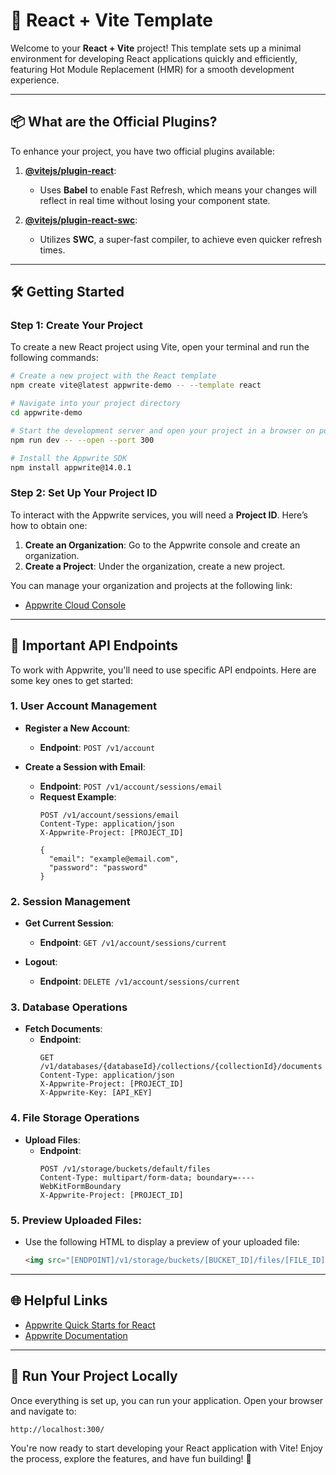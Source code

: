 # 🚀 React + Vite Template

Welcome to your **React + Vite** project! This template sets up a minimal environment for developing React applications quickly and efficiently, featuring Hot Module Replacement (HMR) for a smooth development experience.

---

## 📦 **What are the Official Plugins?**

To enhance your project, you have two official plugins available:

1. **[@vitejs/plugin-react](https://github.com/vitejs/vite-plugin-react/blob/main/packages/plugin-react/README.md)**: 
   - Uses **Babel** to enable Fast Refresh, which means your changes will reflect in real time without losing your component state.
   
2. **[@vitejs/plugin-react-swc](https://github.com/vitejs/vite-plugin-react-swc)**: 
   - Utilizes **SWC**, a super-fast compiler, to achieve even quicker refresh times.

---

## 🛠 **Getting Started**

### **Step 1: Create Your Project**

To create a new React project using Vite, open your terminal and run the following commands:

```bash
# Create a new project with the React template
npm create vite@latest appwrite-demo -- --template react

# Navigate into your project directory
cd appwrite-demo

# Start the development server and open your project in a browser on port 300
npm run dev -- --open --port 300

# Install the Appwrite SDK
npm install appwrite@14.0.1
```

### **Step 2: Set Up Your Project ID**

To interact with the Appwrite services, you will need a **Project ID**. Here’s how to obtain one:

1. **Create an Organization**: Go to the Appwrite console and create an organization.
2. **Create a Project**: Under the organization, create a new project.

You can manage your organization and projects at the following link:
- [Appwrite Cloud Console](https://cloud.appwrite.io/v1)

---

## 📄 **Important API Endpoints**

To work with Appwrite, you'll need to use specific API endpoints. Here are some key ones to get started:

### **1. User Account Management**

- **Register a New Account**: 
  - **Endpoint**: `POST /v1/account`
  
- **Create a Session with Email**:
  - **Endpoint**: `POST /v1/account/sessions/email`
  - **Request Example**:
    ```http
    POST /v1/account/sessions/email
    Content-Type: application/json
    X-Appwrite-Project: [PROJECT_ID]

    {
      "email": "example@email.com",
      "password": "password"
    }
    ```

### **2. Session Management**

- **Get Current Session**:
  - **Endpoint**: `GET /v1/account/sessions/current`
  
- **Logout**:
  - **Endpoint**: `DELETE /v1/account/sessions/current`

### **3. Database Operations**

- **Fetch Documents**:
  - **Endpoint**: 
    ```http
    GET /v1/databases/{databaseId}/collections/{collectionId}/documents
    Content-Type: application/json
    X-Appwrite-Project: [PROJECT_ID]
    X-Appwrite-Key: [API_KEY]
    ```

### **4. File Storage Operations**

- **Upload Files**:
  - **Endpoint**: 
    ```http
    POST /v1/storage/buckets/default/files
    Content-Type: multipart/form-data; boundary=----WebKitFormBoundary
    X-Appwrite-Project: [PROJECT_ID]
    ```

### **5. Preview Uploaded Files**:
- Use the following HTML to display a preview of your uploaded file:
  ```html
  <img src="[ENDPOINT]/v1/storage/buckets/[BUCKET_ID]/files/[FILE_ID]/preview?project=[PROJECT_ID]" />
  ```

---

## 🌐 **Helpful Links**

- [Appwrite Quick Starts for React](https://appwrite.io/docs/quick-starts/react)
- [Appwrite Documentation](https://appwrite.io/docs/references/cloud/client-web/account)

---

## 🎉 **Run Your Project Locally**

Once everything is set up, you can run your application. Open your browser and navigate to:

```http
http://localhost:300/
```

You're now ready to start developing your React application with Vite! Enjoy the process, explore the features, and have fun building! 🎊
